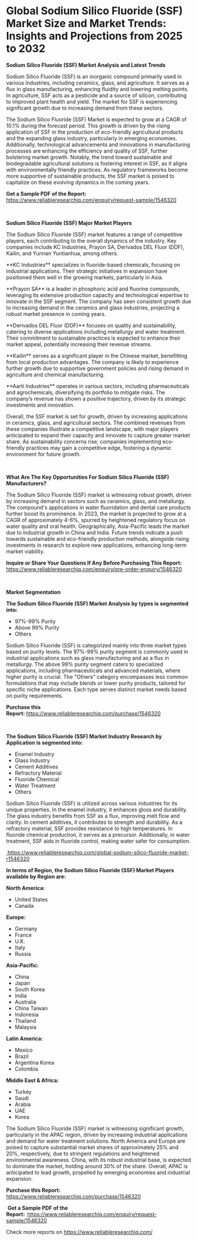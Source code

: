<p><h1>Global Sodium Silico Fluoride (SSF) Market Size and Market Trends: Insights and Projections from 2025 to 2032</h1></p><p><strong>Sodium Silico Fluoride (SSF) Market Analysis and Latest Trends</strong></p>
<p><p>Sodium Silico Fluoride (SSF) is an inorganic compound primarily used in various industries, including ceramics, glass, and agriculture. It serves as a flux in glass manufacturing, enhancing fluidity and lowering melting points. In agriculture, SSF acts as a pesticide and a source of silicon, contributing to improved plant health and yield. The market for SSF is experiencing significant growth due to increasing demand from these sectors.</p><p>The Sodium Silico Fluoride (SSF) Market is expected to grow at a CAGR of 10.1% during the forecast period. This growth is driven by the rising application of SSF in the production of eco-friendly agricultural products and the expanding glass industry, particularly in emerging economies. Additionally, technological advancements and innovations in manufacturing processes are enhancing the efficiency and quality of SSF, further bolstering market growth. Notably, the trend toward sustainable and biodegradable agricultural solutions is fostering interest in SSF, as it aligns with environmentally friendly practices. As regulatory frameworks become more supportive of sustainable products, the SSF market is poised to capitalize on these evolving dynamics in the coming years.</p></p>
<p><strong>Get a Sample PDF of the Report:&nbsp;</strong> <a href="https://www.reliableresearchiq.com/enquiry/request-sample/1546320?utm_campaign=2251&utm_medium=2&utm_source=Github&utm_content=ia&utm_term=01022025&utm_id=sodium-silico-fluoride-ssf">https://www.reliableresearchiq.com/enquiry/request-sample/1546320</a></p>
<p>&nbsp;</p>
<p><strong>Sodium Silico Fluoride (SSF) Major Market Players</strong></p>
<p><p>The Sodium Silico Fluoride (SSF) market features a range of competitive players, each contributing to the overall dynamics of the industry. Key companies include KC Industries, Prayon SA, Derivados DEL Fluor (DDF), Kailin, and Yunnan Yuntianhua, among others.</p><p>**KC Industries** specializes in fluoride-based chemicals, focusing on industrial applications. Their strategic initiatives in expansion have positioned them well in the growing markets, particularly in Asia.</p><p>**Prayon SA** is a leader in phosphoric acid and fluorine compounds, leveraging its extensive production capacity and technological expertise to innovate in the SSF segment. The company has seen consistent growth due to increasing demand in the ceramics and glass industries, projecting a robust market presence in coming years.</p><p>**Derivados DEL Fluor (DDF)** focuses on quality and sustainability, catering to diverse applications including metallurgy and water treatment. Their commitment to sustainable practices is expected to enhance their market appeal, potentially increasing their revenue streams.</p><p>**Kailin** serves as a significant player in the Chinese market, benefitting from local production advantages. The company is likely to experience further growth due to supportive government policies and rising demand in agriculture and chemical manufacturing.</p><p>**Aarti Industries** operates in various sectors, including pharmaceuticals and agrochemicals, diversifying its portfolio to mitigate risks. The company’s revenue has shown a positive trajectory, driven by its strategic investments and innovation.</p><p>Overall, the SSF market is set for growth, driven by increasing applications in ceramics, glass, and agricultural sectors. The combined revenues from these companies illustrate a competitive landscape, with major players anticipated to expand their capacity and innovate to capture greater market share. As sustainability concerns rise, companies implementing eco-friendly practices may gain a competitive edge, fostering a dynamic environment for future growth.</p></p>
<p>&nbsp;</p>
<p><strong>What Are The Key Opportunities For Sodium Silico Fluoride (SSF) Manufacturers?</strong></p>
<p><p>The Sodium Silico Fluoride (SSF) market is witnessing robust growth, driven by increasing demand in sectors such as ceramics, glass, and metallurgy. The compound's applications in water fluoridation and dental care products further boost its prominence. In 2023, the market is projected to grow at a CAGR of approximately 4-6%, spurred by heightened regulatory focus on water quality and oral health. Geographically, Asia-Pacific leads the market due to industrial growth in China and India. Future trends indicate a push towards sustainable and eco-friendly production methods, alongside rising investments in research to explore new applications, enhancing long-term market viability.</p></p>
<p><strong>Inquire or Share Your Questions If Any Before Purchasing This Report:</strong> <a href="https://www.reliableresearchiq.com/enquiry/pre-order-enquiry/1546320?utm_campaign=2251&utm_medium=2&utm_source=Github&utm_content=ia&utm_term=01022025&utm_id=sodium-silico-fluoride-ssf">https://www.reliableresearchiq.com/enquiry/pre-order-enquiry/1546320</a></p>
<p>&nbsp;</p>
<p><strong>Market Segmentation</strong></p>
<p><strong>The Sodium Silico Fluoride (SSF) Market Analysis by types is segmented into:</strong></p>
<p><ul><li>97%-99% Purity</li><li>Above 99% Purity</li><li>Others</li></ul></p>
<p><p>Sodium Silico Fluoride (SSF) is categorized mainly into three market types based on purity levels. The 97%-99% purity segment is commonly used in industrial applications such as glass manufacturing and as a flux in metallurgy. The above 99% purity segment caters to specialized applications, including pharmaceuticals and advanced materials, where higher purity is crucial. The "Others" category encompasses less common formulations that may include blends or lower purity products, tailored for specific niche applications. Each type serves distinct market needs based on purity requirements.</p></p>
<p><strong>Purchase this Report:&nbsp;</strong><a href="https://www.reliableresearchiq.com/purchase/1546320?utm_campaign=2251&utm_medium=2&utm_source=Github&utm_content=ia&utm_term=01022025&utm_id=sodium-silico-fluoride-ssf">https://www.reliableresearchiq.com/purchase/1546320</a></p>
<p>&nbsp;</p>
<p><strong>The Sodium Silico Fluoride (SSF) Market Industry Research by Application is segmented into:</strong></p>
<p><ul><li>Enamel Industry</li><li>Glass Industry</li><li>Cement Additives</li><li>Refractory Material</li><li>Fluoride Chemical</li><li>Water Treatment</li><li>Others</li></ul></p>
<p><p>Sodium Silico Fluoride (SSF) is utilized across various industries for its unique properties. In the enamel industry, it enhances gloss and durability. The glass industry benefits from SSF as a flux, improving melt flow and clarity. In cement additives, it contributes to strength and durability. As a refractory material, SSF provides resistance to high temperatures. In fluoride chemical production, it serves as a precursor. Additionally, in water treatment, SSF aids in fluoride control, making water safer for consumption.</p></p>
<p><a href="https://www.reliableresearchiq.com/global-sodium-silico-fluoride-market-r1546320?utm_campaign=2251&utm_medium=2&utm_source=Github&utm_content=ia&utm_term=01022025&utm_id=sodium-silico-fluoride-ssf">&nbsp;https://www.reliableresearchiq.com/global-sodium-silico-fluoride-market-r1546320</a></p>
<p><strong>In terms of Region, the Sodium Silico Fluoride (SSF) Market Players available by Region are:</strong></p>
<p>
    <p> <strong> North America: </strong>
        <ul>
            <li>United States</li>
            <li>Canada</li>
        </ul>
        </p> 
    <p> <strong> Europe: </strong>
        <ul>
            <li>Germany</li>
            <li>France</li>
            <li>U.K.</li>
            <li>Italy</li>
            <li>Russia</li>
        </ul>
        </p> 
    <p> <strong> Asia-Pacific: </strong>
        <ul>
            <li>China</li>
            <li>Japan</li>
            <li>South Korea</li>
            <li>India</li>
            <li>Australia</li>
            <li>China Taiwan</li>
            <li>Indonesia</li>
            <li>Thailand</li>
            <li>Malaysia</li>
        </ul>
        </p> 
    <p> <strong> Latin America: </strong>
        <ul>
            <li>Mexico</li>
            <li>Brazil</li>
            <li>Argentina Korea</li>
            <li>Colombia</li>
        </ul>
        </p> 
    <p> <strong> Middle East & Africa: </strong>
        <ul>
            <li>Turkey</li>
            <li>Saudi</li>
            <li>Arabia</li>
            <li>UAE</li>
            <li>Korea</li>
        </ul>
    </p>
    </p>
<p><p>The Sodium Silico Fluoride (SSF) market is witnessing significant growth, particularly in the APAC region, driven by increasing industrial applications and demand for water treatment solutions. North America and Europe are poised to capture substantial market shares of approximately 25% and 20%, respectively, due to stringent regulations and heightened environmental awareness. China, with its robust industrial base, is expected to dominate the market, holding around 30% of the share. Overall, APAC is anticipated to lead growth, propelled by emerging economies and industrial expansion.</p></p>
<p><strong>Purchase this Report: </strong><a href="https://www.reliableresearchiq.com/purchase/1546320?utm_campaign=2251&utm_medium=2&utm_source=Github&utm_content=ia&utm_term=01022025&utm_id=sodium-silico-fluoride-ssf">https://www.reliableresearchiq.com/purchase/1546320</a></p>
<p>&nbsp;<strong>Get a Sample PDF of the Report:&nbsp;&nbsp;</strong><a href="https://www.reliableresearchiq.com/enquiry/request-sample/1546320?utm_campaign=2251&utm_medium=2&utm_source=Github&utm_content=ia&utm_term=01022025&utm_id=sodium-silico-fluoride-ssf">https://www.reliableresearchiq.com/enquiry/request-sample/1546320</a></p>
<p><strong></strong></p>
<p>Check more reports on <a href="https://www.reliableresearchiq.com/?utm_campaign=2251&utm_medium=2&utm_source=Github&utm_content=ia&utm_term=01022025&utm_id=sodium-silico-fluoride-ssf">https://www.reliableresearchiq.com/</a></p>